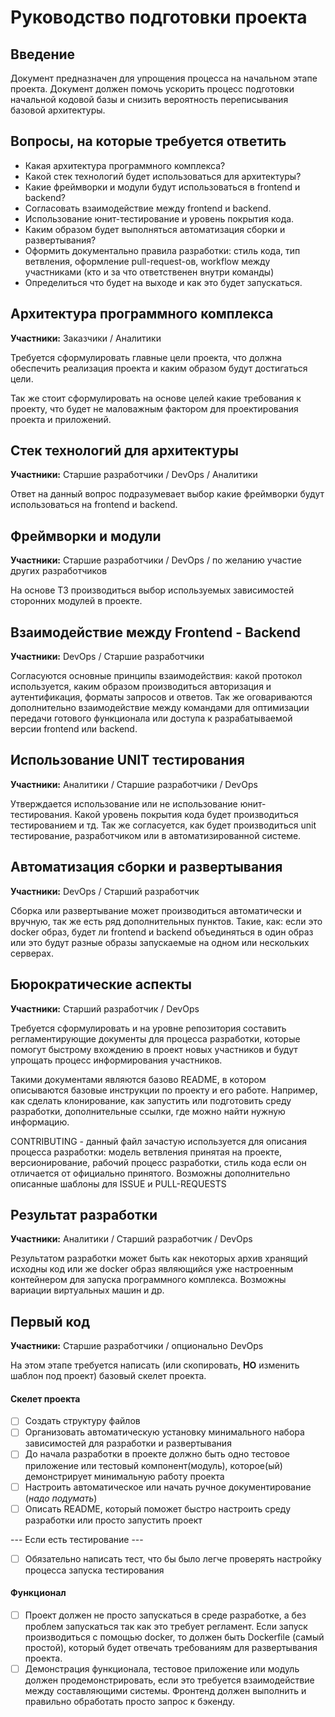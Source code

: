 # Руководство подготовки проекта


## Введение

Документ предназначен для упрощения процесса на начальном этапе проекта. Документ должен помочь ускорить процесс 
подготовки начальной кодовой базы и снизить вероятность переписывания базовой архитектуры. 


## Вопросы, на которые требуется ответить

* Какая архитектура программного комплекса?
* Какой стек технологий будет использоваться для архитектуры?
* Какие фреймворки и модули будут использоваться в frontend и backend?
* Согласовать взаимодействие между frontend и backend.
* Использование юнит-тестирование и уровень покрытия кода.
* Каким образом будет выполняться автоматизация сборки и развертывания?
* Оформить документально правила разработки: стиль кода, тип ветвления, оформление pull-request-ов, 
  workflow между участниками (кто и за что ответственен внутри команды)
* Определиться что будет на выходе и как это будет запускаться.



## Архитектура программного комплекса

**Участники:** Заказчики / Аналитики

Требуется сформулировать главные цели проекта, что должна обеспечить реализация проекта и каким образом будут 
достигаться цели.

Так же стоит сформулировать на основе целей какие требования к проекту, что будет не маловажным фактором для 
проектирования проекта и приложений. 


## Стек технологий для архитектуры

**Участники:** Старшие разработчики / DevOps / Аналитики

Ответ на данный вопрос подразумевает выбор какие фреймворки будут использоваться на frontend и backend.


## Фреймворки и модули

**Участники:** Старшие разработчики / DevOps / по желанию участие других разработчиков

На основе ТЗ производиться выбор используемых зависимостей сторонних модулей в проекте. 


## Взаимодействие между Frontend - Backend

**Участники:** DevOps / Старшие разработчики

Согласуются основные принципы взаимодействия: какой протокол используется, каким образом производиться 
авторизация и аутентификация, форматы запросов и ответов. Так же оговариваются дополнительно взаимодействие 
между командами для оптимизации передачи готового функционала или доступа к разрабатываемой версии 
frontend или backend.


## Использование UNIT тестирования

**Участники:** Аналитики / Старшие разработчики / DevOps

Утверждается использование или не использование юнит-тестирования. Какой уровень покрытия кода будет производиться 
тестированием и тд. Так же согласуется, как будет производиться unit тестирование, разработчиком или 
в автоматизированной системе. 


## Автоматизация сборки и развертывания

**Участники:** DevOps / Старший разработчик

Сборка или развертывание может производиться автоматически и вручную, так же есть ряд дополнительных пунктов. 
Такие, как: если это docker образ, будет ли frontend и backend объединяться в один образ или это будут 
разные образы запускаемые на одном или нескольких серверах.


## Бюрократические аспекты

**Участники:** Старший разработчик / DevOps

Требуется сформулировать и на уровне репозитория составить регламентирующие документы для процесса разработки, 
которые помогут быстрому вхождению в проект новых участников и будут упрощать процесс информирования участников.

Такими документами являются базово README, в котором описываются базовые инструкции по проекту и его работе. 
Например, как сделать клонирование, как запустить или подготовить среду разработки, дополнительные ссылки, 
где можно найти нужную информацию.

CONTRIBUTING - данный файл зачастую используется для описания процесса разработки: модель ветвления 
принятая на проекте, версионирование, рабочий процесс разработки, стиль кода если он отличается от 
официально принятого. Возможны дополнительно описанные шаблоны для ISSUE и PULL-REQUESTS


## Результат разработки

**Участники:** Аналитики / Старший разработчик / DevOps

Результатом разработки может быть как некоторых архив хранящий исходны код или же docker образ являющийся 
уже настроенным контейнером для запуска программного комплекса. Возможны вариации виртуальных машин и др.


## Первый код

**Участники:** Старшие разработчики / опционально DevOps

На этом этапе требуется написать (или скопировать, **НО** изменить шаблон под проект) базовый скелет проекта.

#### Скелет проекта
* [ ] Создать структуру файлов
* [ ] Организовать автоматическую установку минимального набора зависимостей для разработки и развертывания
* [ ] До начала разработки в проекте должно быть одно тестовое приложение или тестовый компонент(модуль), 
  которое(ый) демонстрирует минимальную работу проекта
* [ ] Настроить автоматическое или начать ручное документирование (*надо подумать*)
* [ ] Описать README, который поможет быстро настроить среду разработки или просто запустить проект

--- Если есть тестирование ---
* [ ] Обязательно написать тест, что бы было легче проверять настройку процесса запуска тестирования


#### Функционал
* [ ] Проект должен не просто запускаться в среде разработке, а без проблем запускаться так как это требует регламент. 
  Если запуск производиться с помощью docker, то должен быть Dockerfile (самый простой), 
  который будет отвечать требованиям для развертывания проекта.
* [ ] Демонстрация функционала, тестовое приложение или модуль должен продемонстрировать, 
  если это требуется взаимодействие между составляющими системы. 
  Фронтенд должен выполнить и правильно обработать просто запрос к бэкенду.
